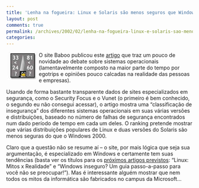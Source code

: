 ```yaml
---
title: 'Lenha na fogueira: Linux e Solaris são menos seguros que Windows'
layout: post
comments: true
permalink: /archives/2002/02/lenha-na-fogueira-linux-e-solaris-sao-menos-seguros-que-windows.html/
categories:
---
```

<img src="/img/blig/logo_3324.jpg" border="0" alt="" hspace="4" width="80" height="76" align="left" />O site Baboo publicou este [artigo][1] que traz um pouco de novidade ao debate sobre sistemas operacionais (lamentavelmente composto na maior parte do tempo por egotrips e opiniões pouco calcadas na realidade das pessoas e empresas).

Usando de forma bastante transparente dados de sites especializados em segurança, como o Security Focus e o Vunet (o primeiro é bem conhecido, o segundo eu não consegui acessar), o artigo mostra uma &#8220;classificação de insegurança&#8221; dos diferentes sistemas operacionais em suas várias versões e distribuições, baseado no número de falhas de segurança encontrados num dado período de tempo em cada um deles. O ranking pretende mostrar que várias distribuições populares de Linux e duas versões do Solaris são menos seguras do que o Windows 2000.

Claro que a questão não se resume aí &#8211; o site, por mais lógica que seja sua argumentação, é especializado em Windows e certamente tem suas tendências (basta ver os títulos para os [próximos artigos previstos][2]: &#8220;Linux: Mitos x Realidade&#8221; e &#8220;Windows inseguro? Um guia passo-a-passo para você não se preocupar!&#8221;). Mas é interessante alguém mostrar que nem todos os mitos da informática são fabricados no campus da Microsoft&#8230;

 [1]: http://www.baboo.com.br/artigos/3324.htm
 [2]: http://www.baboo.com.br/artigos/1.htm
